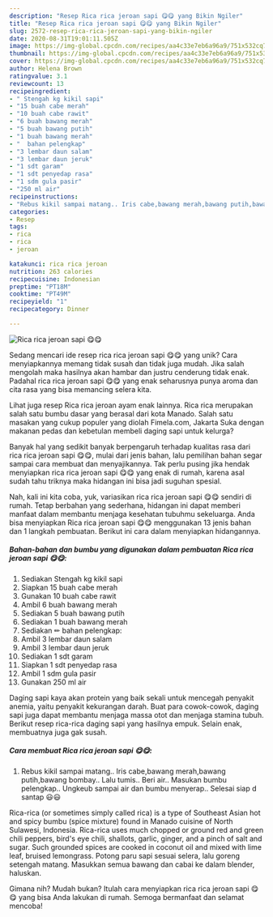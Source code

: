 ```yaml
---
description: "Resep Rica rica jeroan sapi 😋😋 yang Bikin Ngiler"
title: "Resep Rica rica jeroan sapi 😋😋 yang Bikin Ngiler"
slug: 2572-resep-rica-rica-jeroan-sapi-yang-bikin-ngiler
date: 2020-08-31T19:01:11.505Z
image: https://img-global.cpcdn.com/recipes/aa4c33e7eb6a96a9/751x532cq70/rica-rica-jeroan-sapi-😋😋-foto-resep-utama.jpg
thumbnail: https://img-global.cpcdn.com/recipes/aa4c33e7eb6a96a9/751x532cq70/rica-rica-jeroan-sapi-😋😋-foto-resep-utama.jpg
cover: https://img-global.cpcdn.com/recipes/aa4c33e7eb6a96a9/751x532cq70/rica-rica-jeroan-sapi-😋😋-foto-resep-utama.jpg
author: Helena Brown
ratingvalue: 3.1
reviewcount: 13
recipeingredient:
- " Stengah kg kikil sapi"
- "15 buah cabe merah"
- "10 buah cabe rawit"
- "6 buah bawang merah"
- "5 buah bawang putih"
- "1 buah bawang merah"
- "  bahan pelengkap"
- "3 lembar daun salam"
- "3 lembar daun jeruk"
- "1 sdt garam"
- "1 sdt penyedap rasa"
- "1 sdm gula pasir"
- "250 ml air"
recipeinstructions:
- "Rebus kikil sampai matang.. Iris cabe,bawang merah,bawang putih,bawang bombay.. Lalu tumis.. Beri air.. Masukan bumbu pelengkap.. Ungkeub sampai air dan bumbu menyerap.. Selesai siap d santap 😃😃"
categories:
- Resep
tags:
- rica
- rica
- jeroan

katakunci: rica rica jeroan 
nutrition: 263 calories
recipecuisine: Indonesian
preptime: "PT18M"
cooktime: "PT49M"
recipeyield: "1"
recipecategory: Dinner

---
```



![Rica rica jeroan sapi 😋😋](https://img-global.cpcdn.com/recipes/aa4c33e7eb6a96a9/751x532cq70/rica-rica-jeroan-sapi-😋😋-foto-resep-utama.jpg)

Sedang mencari ide resep rica rica jeroan sapi 😋😋 yang unik? Cara menyiapkannya memang tidak susah dan tidak juga mudah. Jika salah mengolah maka hasilnya akan hambar dan justru cenderung tidak enak. Padahal rica rica jeroan sapi 😋😋 yang enak seharusnya punya aroma dan cita rasa yang bisa memancing selera kita.

Lihat juga resep Rica rica jeroan ayam enak lainnya. Rica rica merupakan salah satu bumbu dasar yang berasal dari kota Manado. Salah satu masakan yang cukup populer yang diolah Fimela.com, Jakarta Suka dengan makanan pedas dan kebetulan membeli daging sapi untuk kelurga?

Banyak hal yang sedikit banyak berpengaruh terhadap kualitas rasa dari rica rica jeroan sapi 😋😋, mulai dari jenis bahan, lalu pemilihan bahan segar sampai cara membuat dan menyajikannya. Tak perlu pusing jika hendak menyiapkan rica rica jeroan sapi 😋😋 yang enak di rumah, karena asal sudah tahu triknya maka hidangan ini bisa jadi suguhan spesial.


Nah, kali ini kita coba, yuk, variasikan rica rica jeroan sapi 😋😋 sendiri di rumah. Tetap berbahan yang sederhana, hidangan ini dapat memberi manfaat dalam membantu menjaga kesehatan tubuhmu sekeluarga. Anda bisa menyiapkan Rica rica jeroan sapi 😋😋 menggunakan 13 jenis bahan dan 1 langkah pembuatan. Berikut ini cara dalam menyiapkan hidangannya.

<!--inarticleads1-->

##### Bahan-bahan dan bumbu yang digunakan dalam pembuatan Rica rica jeroan sapi 😋😋:

1. Sediakan  Stengah kg kikil sapi
1. Siapkan 15 buah cabe merah
1. Gunakan 10 buah cabe rawit
1. Ambil 6 buah bawang merah
1. Sediakan 5 buah bawang putih
1. Sediakan 1 buah bawang merah
1. Sediakan  ✏ bahan pelengkap:
1. Ambil 3 lembar daun salam
1. Ambil 3 lembar daun jeruk
1. Sediakan 1 sdt garam
1. Siapkan 1 sdt penyedap rasa
1. Ambil 1 sdm gula pasir
1. Gunakan 250 ml air


Daging sapi kaya akan protein yang baik sekali untuk mencegah penyakit anemia, yaitu penyakit kekurangan darah. Buat para cowok-cowok, daging sapi juga dapat membantu menjaga massa otot dan menjaga stamina tubuh. Berikut resep rica-rica daging sapi yang hasilnya empuk. Selain enak, membuatnya juga gak susah. 

<!--inarticleads2-->

##### Cara membuat Rica rica jeroan sapi 😋😋:

1. Rebus kikil sampai matang.. Iris cabe,bawang merah,bawang putih,bawang bombay.. Lalu tumis.. Beri air.. Masukan bumbu pelengkap.. Ungkeub sampai air dan bumbu menyerap.. Selesai siap d santap 😃😃


Rica-rica (or sometimes simply called rica) is a type of Southeast Asian hot and spicy bumbu (spice mixture) found in Manado cuisine of North Sulawesi, Indonesia. Rica-rica uses much chopped or ground red and green chili peppers, bird&#39;s eye chili, shallots, garlic, ginger, and a pinch of salt and sugar. Such grounded spices are cooked in coconut oil and mixed with lime leaf, bruised lemongrass. Potong paru sapi sesuai selera, lalu goreng setengah matang. Masukkan semua bawang dan cabai ke dalam blender, haluskan. 

Gimana nih? Mudah bukan? Itulah cara menyiapkan rica rica jeroan sapi 😋😋 yang bisa Anda lakukan di rumah. Semoga bermanfaat dan selamat mencoba!
